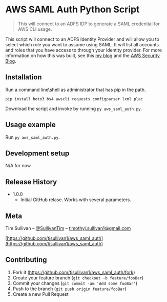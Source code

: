 # AWS SAML Auth Python Script
> This will connect to an ADFS IDP to generate a SAML credential for AWS CLI usage.

This script will connect to an ADFS Identity Provider and will allow you to select which role you want to assume using SAML. It will list all accounts and roles that you have access to through your identity provider. For more information on how this was built, see this [my blog](https://tjsullivan1.github.io/blog/2017/05/04/saml-for-aws-2) and the [AWS Security Blog](https://aws.amazon.com/blogs/security/how-to-implement-a-general-solution-for-federated-apicli-access-using-saml-2-0/).

## Installation

Run a command line\shell as administrator that has pip in the path.
```
pip install boto3 bs4 awscli requests configparser lxml plac
```

Download the script and invoke by running `py aws_saml_auth.py`.

## Usage example

Run `py aws_saml_auth.py`.

## Development setup

N/A for now.

## Release History

* 1.0.0
    * Initial GitHub relase. Works with several parameters.

## Meta

Tim Sullivan – [@SullivanTim](https://twitter.com/SullivanTim) – timothyj.sullivan1@gmail.com

[https://github.com/tjsullivan1/aws_saml_auth](https://github.com/tjsullivan1/aws_saml_auth)

## Contributing

1. Fork it (<https://github.com/tjsullivan1/aws_saml_auth/fork>)
2. Create your feature branch (`git checkout -b feature/fooBar`)
3. Commit your changes (`git commit -am 'Add some fooBar'`)
4. Push to the branch (`git push origin feature/fooBar`)
5. Create a new Pull Request